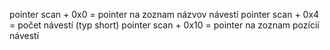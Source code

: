 pointer scan + 0x0 = pointer na zoznam názvov návestí
pointer scan + 0x4 = počet návestí (typ short)
pointer scan + 0x10 = pointer na zoznam pozícií návestí